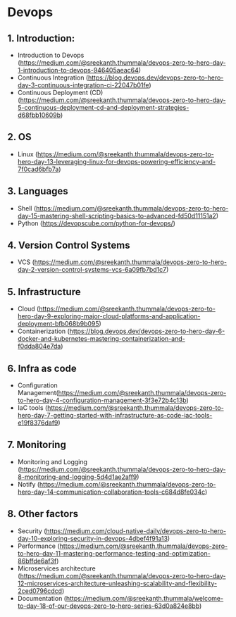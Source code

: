 # Devops

## 1. Introduction:

- Introduction to Devops (https://medium.com/@sreekanth.thummala/devops-zero-to-hero-day-1-introduction-to-devops-946405aeac64)
- Continuous Integration (https://blog.devops.dev/devops-zero-to-hero-day-3-continuous-integration-ci-22047b01fe)
- Continuous Deployment (CD) (https://medium.com/@sreekanth.thummala/devops-zero-to-hero-day-5-continuous-deployment-cd-and-deployment-strategies-d68fbb10609b)

## 2. OS
- Linux (https://medium.com/@sreekanth.thummala/devops-zero-to-hero-day-13-leveraging-linux-for-devops-powering-efficiency-and-7f0cad6bfb7a)

## 3. Languages
- Shell (https://medium.com/@sreekanth.thummala/devops-zero-to-hero-day-15-mastering-shell-scripting-basics-to-advanced-fd50d11151a2)
- Python (https://devopscube.com/python-for-devops/)

## 4. Version Control Systems 
- VCS (https://medium.com/@sreekanth.thummala/devops-zero-to-hero-day-2-version-control-systems-vcs-6a09fb7bd1c7)

## 5. Infrastructure
- Cloud (https://medium.com/@sreekanth.thummala/devops-zero-to-hero-day-9-exploring-major-cloud-platforms-and-application-deployment-bfb068b9b095)
- Containerization (https://blog.devops.dev/devops-zero-to-hero-day-6-docker-and-kubernetes-mastering-containerization-and-f0dda804e7da)

## 6. Infra as code
- Configuration Management(https://medium.com/@sreekanth.thummala/devops-zero-to-hero-day-4-configuration-management-3f3e72b4c13b)
- IaC tools (https://medium.com/@sreekanth.thummala/devops-zero-to-hero-day-7-getting-started-with-infrastructure-as-code-iac-tools-e19f8376daf9)

## 7. Monitoring
- Monitoring and Logging (https://medium.com/@sreekanth.thummala/devops-zero-to-hero-day-8-monitoring-and-logging-5d4d1ae2aff9)
- Notify (https://medium.com/@sreekanth.thummala/devops-zero-to-hero-day-14-communication-collaboration-tools-c684d8fe034c)

## 8. Other factors
- Security (https://medium.com/cloud-native-daily/devops-zero-to-hero-day-10-exploring-security-in-devops-4dbef4f91a13)
- Performance (https://medium.com/@sreekanth.thummala/devops-zero-to-hero-day-11-mastering-performance-testing-and-optimization-86bffde6af3f)
- Microservices architecture (https://medium.com/@sreekanth.thummala/devops-zero-to-hero-day-12-microservices-architecture-unleashing-scalability-and-flexibility-2ced0796cdcd)
- Documentation (https://medium.com/@sreekanth.thummala/welcome-to-day-18-of-our-devops-zero-to-hero-series-63d0a824e8bb)

